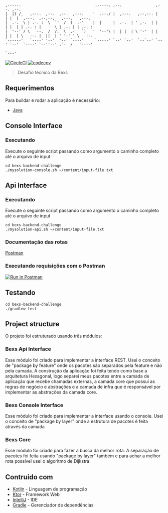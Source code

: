 ```
                                                                                                              
,-----.                                 ,-----. ,--.               ,--. ,--.                                  
|  |) /_   ,---.  ,--.  ,--.  ,---.    '  .--./ |  ,---.   ,--,--. |  | |  |  ,---.  ,--,--,   ,---.   ,---.  
|  .-.  \ | .-. :  \  `'  /  (  .-'    |  |     |  .-.  | ' ,-.  | |  | |  | | .-. : |      \ | .-. | | .-. : 
|  '--' / \   --.  /  /.  \  .-'  `)   '  '--'\ |  | |  | \ '-'  | |  | |  | \   --. |  ||  | ' '-' ' \   --. 
`------'   `----' '--'  '--' `----'     `-----' `--' `--'  `--`--' `--' `--'  `----' `--''--' .`-  /   `----' 
                                                                                              `---'                    
```
[![CircleCI](https://circleci.com/gh/marioalvial/bexs-challenge.svg?style=svg)](https://circleci.com/gh/marioalvial/bexs-challenge)
[![codecov](https://codecov.io/gh/marioalvial/bexs-challenge/branch/master/graph/badge.svg)](https://codecov.io/gh/marioalvial/bexs-challenge)

> Desafio técnico da Bexs

## Requerimentos

Para buildar e rodar a aplicação é necessário:

- [Java](https://www.java.com/pt_BR/download/)

## Console Interface

### Executando

Execute o seguinte script passando como argumento o caminho completo até o arquivo de input

```shell
cd bexs-backend-challenge
./mysolution-console.sh ~/content/input-file.txt
```

## Api Interface

### Executando

Execute o seguinte script passando como argumento o caminho completo até o arquivo de input

```shell
cd bexs-backend-challenge
./mysolution-api.sh ~/content/input-file.txt
```

### Documentação das rotas

[Postman](https://documenter.getpostman.com/view/2673922/SVYxpbN2?version=latest)

### Executando requisições com o Postman

[![Run in Postman](https://run.pstmn.io/button.svg)](https://app.getpostman.com/run-collection/74acc3742466bec85af1)

##  Testando

```shell
cd bexs-backend-challenge
./gradlew test
```

## Project structure

O projeto foi estruturado usando três módulos:

### Bexs Api Interface

Esse módulo foi criado para implementar a interface REST. Usei o conceito de "package by feature" 
onde os pacotes são separados pela feature e não pela camada. A construção da aplicação foi feita 
tendo como base a arquitetura Hexagonal, logo separei meus pacotes entre a camada de aplicação 
que recebe chamadas externas, a camada core que possui as regras de negócio e abstrações e a 
camada de infra que é responsável por implementar as abstrações da camada core.

### Bexs Console Interface

Esse módulo foi criado para implementar a interface usando o console. Usei o conceito de 
"package by layer" onde a estrutura de pacotes é feita através da camada

### Bexs Core

Esse módulo foi criado para fazer a busca da melhor rota. A separação de pacotes foi feita
usando "package by layer" também e para achar a melhor rota possível usei o algoritmo de
Dijkstra.

## Contruído com

- [Kotlin](https://kotlinlang.org/) - Linguagem de programação
- [Ktor](https://ktor.io/) - Framework Web
- [IntelliJ](https://www.jetbrains.com/idea/) - IDE
- [Gradle](https://gradle.org/) - Gerenciador de dependências
